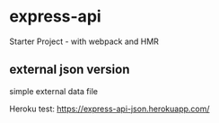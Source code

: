 # express-api
Starter Project - with webpack and HMR

## external json version
simple external data file

Heroku test:
https://express-api-json.herokuapp.com/
